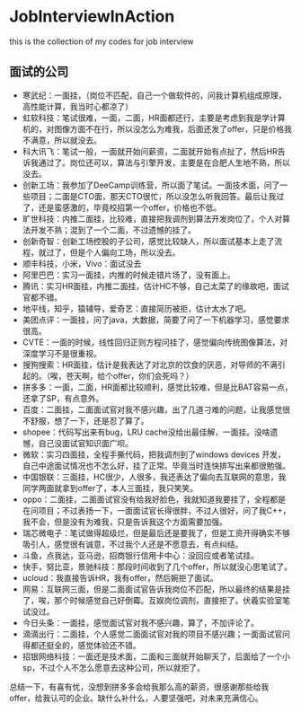 # JobInterviewInAction
this is the collection of my codes for job interview

##  面试的公司
- 寒武纪：一面挂，（岗位不匹配，自己一个做软件的，问我计算机组成原理，高性能计算，我当时心都凉了）
- 虹软科技：笔试很难，一面，二面，HR面都还行，主要是考虑到我是学计算机的，对图像方面不在行，所以没怎么为难我，后面还发了offer，只是价格我不满意，所以就没去。
- 科大讯飞：笔试一般，一面就开始问薪资，二面就开始有点扯了，然后HR告诉我通过了。岗位还可以，算法与引擎开发，主要是在合肥人生地不熟，所以没去。
- 创新工场：我参加了DeeCamp训练营，所以面了笔试。一面技术面，问了一些项目；二面是CTO面，那天CTO很忙，所以没怎么听我回答。最后让我过了，还是蛮感激的，毕竟校招第一个offer，价格也不低。
- 旷世科技：内推二面挂，比较难，直接把我调剂到算法开发岗位了，个人对算法开发不熟；混到了一个二面，不过遗憾的挂了。
- 创新奇智：创新工场控股的子公司，感觉比较缺人，所以面试基本上走了流程，就过了，但是个人偏向工场，所以没去。
- 顺丰科技，小米，Vivo：面试没去
- 阿里巴巴：实习一面挂，内推的时候走错片场了，没有面上。
- 腾讯：实习HR面挂，内推二面挂，估计HC不够，自己太菜了的缘故吧，面试官都不错。
- 地平线，知乎，猿辅导，爱奇艺：直接简历被拒，估计太水了吧。
- 美团点评：一面挂，问了java，大数据，简要了问了一下机器学习，感觉要求很高。
- CVTE：一面的时候，线性回归正则方程问挂了，感觉偏向传统图像算法，对深度学习不是很重视。
- 搜狗搜索：HR面挂，估计是我表达了对北京的饮食的厌恶，对导师的不满引起的。（唉，苍天啊，给个offer，你们会死吗？）
- 拼多多：一面，二面，HR面都比较顺利，感觉比较难，但是比BAT容易一点，还拿了SP，有点意外。
- 百度：二面挂，二面面试官对我不感兴趣，出了几道刁难的问题，让我感觉很不舒服，想了一下，还是忍了算了。
- shopee：代码写出来有bug，LRU cache没给出最佳解，一面挂。没啥遗憾，自己没面试官知识面广呗。
- 微软：实习四面挂，全程手撕代码，把我调剂到了windows devices 开发，自己中途面试情况也不怎么好，挂了正常。毕竟当时连快排写出来都很勉强。
- 中国银联：三面挂，HC很少，人很多，我还表达了偏向去互联网的意思，我同学两面就拿到offer了，本人三面挂，我只笑笑。
- oppo：二面挂，二面面试官没有给我好脸色，我就知道我要挂了，全程都是在问项目；不过表扬一下，一面面试官长得很胖，不过人很好，问了我C++，我不会，但是没有为难我，只是告诉我这个方面需要加强。
- 瑞芯微电子：笔试做得超级烂，但是最后还是要我了，但是工资开得确实不够吸引人，感觉很有诚意，不过我个人还是不愿意去，有点纠结。
- 斗鱼，点我达，亚马逊，招商银行信用卡中心：没回应或者笔试挂。
- 快手，努比亚，景驰科技：那段时间收到了几个offer，所以就没心思笔试了。
- ucloud：我直接告诉HR，我有offer，然后婉拒了面试。
- 网易：互联网三面，但是二面面试官告诉我岗位不匹配，所以最终的结果是挂了，唉，那个时候感觉自己好倒霉。互娱岗位调剂，直接拒了。伏羲实验室笔试没过。
- 今日头条：一面挂，感觉面试官对我不感兴趣，算了，不加评论了。
- 滴滴出行：二面挂，个人感觉二面面试官对我的项目不感兴趣；一面面试官问得都还挺全的，感觉体验还不错。
- 招银网络科技：一面还是技术面，二面和三面就开始聊天了，后面给了一个小sp，不过个人不怎么愿意去这种公司，所以就拒了。

总结一下，有喜有忧，没想到拼多多会给我那么高的薪资，很感谢那些给我offer，给我认可的企业。缺什么补什么，人要坚强吧，对未来充满信心。
